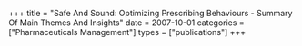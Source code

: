 +++
title = "Safe And Sound: Optimizing Prescribing Behaviours - Summary Of Main Themes And Insights"
date = 2007-10-01
categories = ["Pharmaceuticals Management"]
types = ["publications"]
+++
